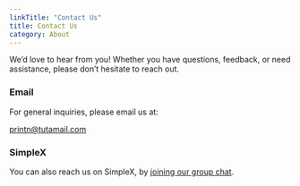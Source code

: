 ```yaml
---
linkTitle: "Contact Us"
title: Contact Us
category: About
---
```

We’d love to hear from you! Whether you have questions, feedback, or need assistance, please don’t hesitate to reach out.

### Email
For general inquiries, please email us at:

[printn@tutamail.com](mailto:printn@tutamail.com)

### SimpleX
You can also reach us on SimpleX, by [joining our group chat](../join-simplex-group).

